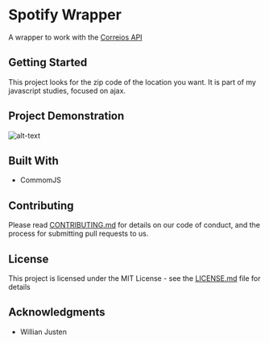 # Spotify Wrapper

A wrapper to work with the [Correios API](https://viacep.com.br/ws/01001000/json/)

## Getting Started

This project looks for the zip code of the location you want.
It is part of my javascript studies, focused on ajax.

## Project Demonstration

![alt-text](https://media.giphy.com/media/GFMXxONjSXX7gbrVyd/giphy.gif)

## Built With

* CommomJS

## Contributing

Please read [CONTRIBUTING.md](https://gist.github.com/PurpleBooth/b24679402957c63ec426) for details on our code of conduct, and the process for submitting pull requests to us.


## License

This project is licensed under the MIT License - see the [LICENSE.md](LICENSE.md) file for details

## Acknowledgments

* Willian Justen